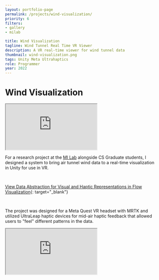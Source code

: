 ```yaml
---
layout: portfolio-page
permalink: /projects/wind-visualization/
priority: 6
filters:
- gallery
- milab

title: Wind Visualization
tagline: Wind Tunnel Real Time VR Viewer
description: A VR real-time viewer for wind tunnel data
thumbnail: wind-visualization.png
tags: Unity Meta Ultrahaptics
role: Programmer
year: 2022
---
```


# Wind Visualization

<iframe class="full aspect16-9" src="https://www.youtube.com/embed/PFHeb2d0LdI?autoplay=1&mute=1&loop=1&list=PLRNKKzTiLuHSRl2BjtAkN8wA_fSlHWb3t" allowfullscreen></iframe>

For a research project at the [MI Lab]({{site.url}}/mi-lab/) alongside CS Graduate students, I designed a system to bring air tunnel wind data to a real-time visualization in Unity for use in VR.

<br>

[View Data Abstraction for Visual and Haptic Representations in Flow Visualization](https://dl.acm.org/doi/10.1145/3562939.3565651){: target="_blank"}

<br>

The project was designed for a Meta Quest VR headset with MRTK and utilized UltraLeap haptic devices for mid-air haptic feedback that allowed users to "feel" different patterns in the data.

<iframe class="full aspect16-9" src="https://www.youtube.com/embed/eBcdxERYDcg?autoplay=1&mute=1&loop=1&list=PLRNKKzTiLuHTYPkFBMqiv6TM7w9CXXnb0" allowfullscreen></iframe>
